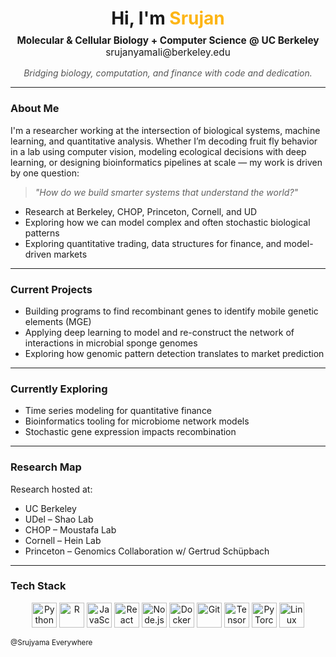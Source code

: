<h1 align="center">Hi, I'm <span style="color:#FDB515;">Srujan</span></h1>

<p align="center" style="font-size: 1.1em; margin-top: -10px;">
  <strong>Molecular &amp; Cellular Biology + Computer Science</strong>
  <strong>@ UC Berkeley</strong><br/>
  <a href="mailto:srujanyamali@berkeley.edu" style="text-decoration: none; color: inherit;">srujanyamali@berkeley.edu</a>
</p>

<p align="center" style="font-style: italic; color: #555;">
  Bridging biology, computation, and finance with code and dedication.
</p>


---

### About Me

I'm a researcher working at the intersection of biological systems, machine learning, and quantitative analysis. Whether I’m decoding fruit fly behavior in a lab using computer vision, modeling ecological decisions with deep learning, or designing bioinformatics pipelines at scale — my work is driven by one question:

> _"How do we build smarter systems that understand the world?"_

- Research at Berkeley, CHOP, Princeton, Cornell, and UD  
- Exploring how we can model complex and often stochastic biological patterns 
- Exploring quantitative trading, data structures for finance, and model-driven markets

---

### Current Projects

- Building programs to find recombinant genes to identify mobile genetic elements (MGE)
- Applying deep learning to model and re-construct the network of interactions in microbial sponge genomes 
- Exploring how genomic pattern detection translates to market prediction  

---

### Currently Exploring

- Time series modeling for quantitative finance  
- Bioinformatics tooling for microbiome network models
- Stochastic gene expression impacts recombination 

---

### Research Map

Research hosted at:
- UC Berkeley
- UDel – Shao Lab  
- CHOP – Moustafa Lab  
- Cornell – Hein Lab  
- Princeton – Genomics Collaboration w/ Gertrud Schüpbach 

---

### Tech Stack

<p align="center">
  <img src="https://cdn.jsdelivr.net/gh/devicons/devicon/icons/python/python-original.svg" height="40" alt="Python"/>
  <img src="https://cdn.jsdelivr.net/gh/devicons/devicon/icons/r/r-original.svg" height="40" alt="R"/>
  <img src="https://cdn.jsdelivr.net/gh/devicons/devicon/icons/javascript/javascript-original.svg" height="40" alt="JavaScript"/>
  <img src="https://cdn.jsdelivr.net/gh/devicons/devicon/icons/react/react-original.svg" height="40" alt="React"/>
  <img src="https://cdn.jsdelivr.net/gh/devicons/devicon/icons/nodejs/nodejs-original.svg" height="40" alt="Node.js"/>
  <img src="https://cdn.jsdelivr.net/gh/devicons/devicon/icons/docker/docker-original.svg" height="40" alt="Docker"/>
  <img src="https://cdn.jsdelivr.net/gh/devicons/devicon/icons/git/git-original.svg" height="40" alt="Git"/>
  <img src="https://cdn.jsdelivr.net/gh/devicons/devicon/icons/tensorflow/tensorflow-original.svg" height="40" alt="TensorFlow"/>
  <img src="https://cdn.jsdelivr.net/gh/devicons/devicon/icons/pytorch/pytorch-original.svg" height="40" alt="PyTorch"/>
  <img src="https://cdn.jsdelivr.net/gh/devicons/devicon/icons/linux/linux-original.svg" height="40" alt="Linux"/>
</p>

<sub>
  @Srujyama Everywhere
</sub>


